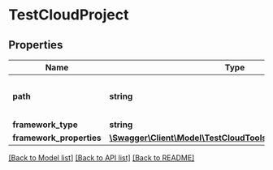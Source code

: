 # TestCloudProject

## Properties
Name | Type | Description | Notes
------------ | ------------- | ------------- | -------------
**path** | **string** | The path to the TestCloud project | 
**framework_type** | **string** |  | 
**framework_properties** | [**\Swagger\Client\Model\TestCloudToolsetFrameworkProperties**](TestCloudToolsetFrameworkProperties.md) |  | [optional] 

[[Back to Model list]](../README.md#documentation-for-models) [[Back to API list]](../README.md#documentation-for-api-endpoints) [[Back to README]](../README.md)


